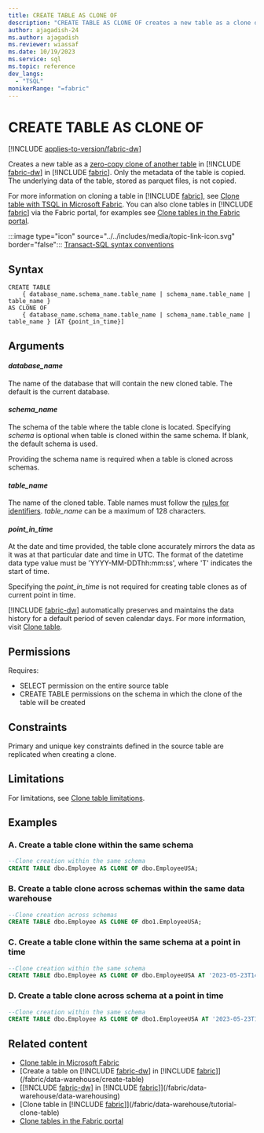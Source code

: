 ```yaml
---
title: CREATE TABLE AS CLONE OF
description: "CREATE TABLE AS CLONE OF creates a new table as a clone of another table in Synapse Data Warehouse in Microsoft Fabric."
author: ajagadish-24
ms.author: ajagadish
ms.reviewer: wiassaf
ms.date: 10/19/2023
ms.service: sql
ms.topic: reference
dev_langs:
  - "TSQL"
monikerRange: "=fabric"
---
```

# CREATE TABLE AS CLONE OF

[!INCLUDE [applies-to-version/fabric-dw](../../includes/applies-to-version/fabric-dw.md)]

Creates a new table as a [zero-copy clone of another table](/fabric/data-warehouse/clone-table) in [!INCLUDE [fabric-dw](../../includes/fabric-dw.md)] in [!INCLUDE [fabric](../../includes/fabric.md)]. Only the metadata of the table is copied. The underlying data of the table, stored as parquet files, is not copied.

For more information on cloning a table in [!INCLUDE [fabric](../../includes/fabric.md)], see [Clone table with TSQL in Microsoft Fabric](/fabric/data-warehouse/tutorial-clone-table). You can also clone tables in [!INCLUDE [fabric](../../includes/fabric.md)] via the Fabric portal, for examples see [Clone tables in the Fabric portal](/fabric/data-warehouse/tutorial-clone-table-portal).

 :::image type="icon" source="../../includes/media/topic-link-icon.svg" border="false"::: [Transact-SQL syntax conventions](../../t-sql/language-elements/transact-sql-syntax-conventions-transact-sql.md)

## Syntax
  
```syntaxsql
CREATE TABLE 
    { database_name.schema_name.table_name | schema_name.table_name | table_name } 
AS CLONE OF 
    { database_name.schema_name.table_name | schema_name.table_name | table_name } [AT {point_in_time}]
```  

## Arguments

#### *database_name*

 The name of the database that will contain the new cloned table. The default is the current database.  
  
#### *schema_name*

The schema of the table where the table clone is located. Specifying *schema* is optional when table is cloned within the same schema. If blank, the default schema is used.

Providing the schema name is required when a table is cloned across schemas.
  
#### *table_name*

The name of the cloned table. Table names must follow the [rules for identifiers](../../relational-databases/databases/database-identifiers.md?view=fabric&preserve-view=true). *table_name* can be a maximum of 128 characters.

#### *point_in_time*

At the date and time provided, the table clone accurately mirrors the data as it was at that particular date and time in UTC. The format of the datetime data type value must be 'YYYY-MM-DDThh:mm:ss', where 'T' indicates the start of time.

Specifying the *point_in_time* is not required for creating table clones as of current point in time.

[!INCLUDE [fabric-dw](../../includes/fabric-dw.md)] automatically preserves and maintains the data history for a default period of seven calendar days. For more information, visit [Clone table](/fabric/data-warehouse/clone-table).

## Permissions

Requires:

 - SELECT permission on the entire source table
 - CREATE TABLE permissions on the schema in which the clone of the table will be created
  
## Constraints

Primary and unique key constraints defined in the source table are replicated when creating a clone.
 
## Limitations

For limitations, see [Clone table limitations](/fabric/data-warehouse/clone-table#limitations).

## Examples

### A. Create a table clone within the same schema

```sql
--Clone creation within the same schema
CREATE TABLE dbo.Employee AS CLONE OF dbo.EmployeeUSA;
```  

### B. Create a table clone across schemas within the same data warehouse

```sql
--Clone creation across schemas
CREATE TABLE dbo.Employee AS CLONE OF dbo1.EmployeeUSA;
```  

### C. Create a table clone within the same schema at a point in time

```sql
--Clone creation within the same schema
CREATE TABLE dbo.Employee AS CLONE OF dbo.EmployeeUSA AT '2023-05-23T14:24:10.325';
```

### D. Create a table clone across schema at a point in time

```sql
--Clone creation within the same schema
CREATE TABLE dbo.Employee AS CLONE OF dbo1.EmployeeUSA AT '2023-05-23T14:24:10';
```

## Related content

- [Clone table in Microsoft Fabric](/fabric/data-warehouse/clone-table)
- [Create a table on [!INCLUDE [fabric-dw](../../includes/fabric-dw.md)] in [!INCLUDE [fabric](../../includes/fabric.md)]](/fabric/data-warehouse/create-table)
- [[!INCLUDE [fabric-dw](../../includes/fabric-dw.md)] in [!INCLUDE [fabric](../../includes/fabric.md)]](/fabric/data-warehouse/data-warehousing)
- [Clone table in [!INCLUDE [fabric](../../includes/fabric.md)]](/fabric/data-warehouse/tutorial-clone-table)
- [Clone tables in the Fabric portal](/fabric/data-warehouse/tutorial-clone-table-portal)
